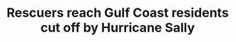 ---
order: 19
title: "Rescuers reach Gulf Coast residents cut off by Hurricane Sally"
authors:
    - Jay Reeves
    - Angie Wang
    - Bobby Caina Calvan
    
categories:
    - story
    - photo
    - video
link: https://apnews.com/article/georgia-hurricane-sally-floods-pensacola-storms-5e710f668e7ec46f3236c6d6810f6cc7
redirect: true
photo:
    filename: sally.jpg
---